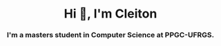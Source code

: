 <h1 align="center">Hi 👋, I'm Cleiton</h1>
<h3 align="center">I'm a masters student in Computer Science at PPGC-UFRGS.</h3>

